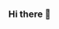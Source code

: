 ### Hi there 👋

<!--
**pinaksawhney/pinaksawhney** is a ✨ _special_ ✨ repository because its `README.md` (this file) appears on your GitHub profile.

Here are some ideas to get you started:

- 🔭 I’m currently working on cloud and large scale systems
- 🌱 I’m currently learning more about storage and database systems
- 👯 I’m looking to collaborate on hackathons
- 🤔 I’m looking for help with contributing to open source
- 💬 I am just curios but you can call me software developer
- 📫 How to reach me: Linkedin: pinaksawhney
- 😄 Pronouns: He/Him
- ⚡ Fun fact: If I am not coding, I will be travelling and if I am not travelling I will be coding..

-->

